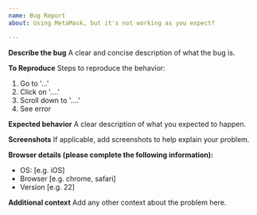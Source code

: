 ```yaml
---
name: Bug Report
about: Using MetaMask, but it's not working as you expect?

---
```


<!--
BEFORE SUBMITTING: PLEASE SEARCH TO MAKE SURE THIS ISSUE HAS NOT BEEN SUBMITTED
-->

**Describe the bug**
A clear and concise description of what the bug is.

**To Reproduce**
Steps to reproduce the behavior:
1. Go to '...'
2. Click on '....'
3. Scroll down to '....'
4. See error

**Expected behavior**
A clear description of what you expected to happen.

**Screenshots**
If applicable, add screenshots to help explain your problem.

**Browser details (please complete the following information):**
 - OS: [e.g. iOS]
 - Browser [e.g. chrome, safari]
 - Version [e.g. 22]

**Additional context**
Add any other context about the problem here.
